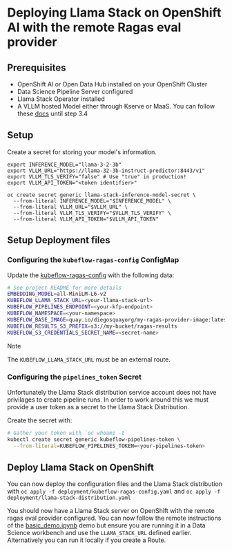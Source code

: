 # Deploying Llama Stack on OpenShift AI with the remote Ragas eval provider

## Prerequisites
* OpenShift AI or Open Data Hub installed on your OpenShift Cluster
* Data Science Pipeline Server configured
* Llama Stack Operator installed
* A VLLM hosted Model either through Kserve or MaaS. You can follow these [docs](https://docs.redhat.com/en/documentation/red_hat_openshift_ai_cloud_service/1/html/working_with_rag/deploying-a-rag-stack-in-a-data-science-project_rag#Deploying-a-llama-model-with-kserve_rag) until step 3.4

## Setup
Create a secret for storing your model's information.
```
export INFERENCE_MODEL="llama-3-2-3b"
export VLLM_URL="https://llama-32-3b-instruct-predictor:8443/v1"
export VLLM_TLS_VERIFY="false" # Use "true" in production!
export VLLM_API_TOKEN="<token identifier>"

oc create secret generic llama-stack-inference-model-secret \
  --from-literal INFERENCE_MODEL="$INFERENCE_MODEL" \
  --from-literal VLLM_URL="$VLLM_URL" \
  --from-literal VLLM_TLS_VERIFY="$VLLM_TLS_VERIFY" \
  --from-literal VLLM_API_TOKEN="$VLLM_API_TOKEN"
```

## Setup Deployment files
### Configuring the `kubeflow-ragas-config` ConfigMap
Update the [kubeflow-ragas-config](deployment/kubeflow-ragas-config.yaml) with the following data:
``` bash
# See project README for more details
EMBEDDING_MODEL=all-MiniLM-L6-v2
KUBEFLOW_LLAMA_STACK_URL=<your-llama-stack-url>
KUBEFLOW_PIPELINES_ENDPOINT=<your-kfp-endpoint>
KUBEFLOW_NAMESPACE=<your-namespace>
KUBEFLOW_BASE_IMAGE=quay.io/diegosquayorg/my-ragas-provider-image:latest
KUBEFLOW_RESULTS_S3_PREFIX=s3://my-bucket/ragas-results
KUBEFLOW_S3_CREDENTIALS_SECRET_NAME=<secret-name>
```

> [!NOTE]
> The `KUBEFLOW_LLAMA_STACK_URL` must be an external route.

### Configuring the `pipelines_token` Secret
Unfortunately the Llama Stack distribution service account does not have privilages to create pipeline runs. In order to work around this we must provide a user token as a secret to the Llama Stack Distribution.

Create the secret with:
``` bash
# Gather your token with `oc whoami -t`
kubectl create secret generic kubeflow-pipelines-token \
  --from-literal=KUBEFLOW_PIPELINES_TOKEN=<your-pipelines-token>
```

## Deploy Llama Stack on OpenShift
You can now deploy the configuration files and the Llama Stack distribution with `oc apply -f deployment/kubeflow-ragas-config.yaml` and `oc apply -f deployment/llama-stack-distribution.yaml`

You should now have a Llama Stack server on OpenShift with the remote ragas eval provider configured.
You can now follow the remote instructions of the [basic_demo.ipynb](../../demos/basic_demo.ipynb) demo but ensure you are running it in a Data Science workbench and use the `LLAMA_STACK_URL` defined earlier. Alternatively you can run it locally if you create a Route.

